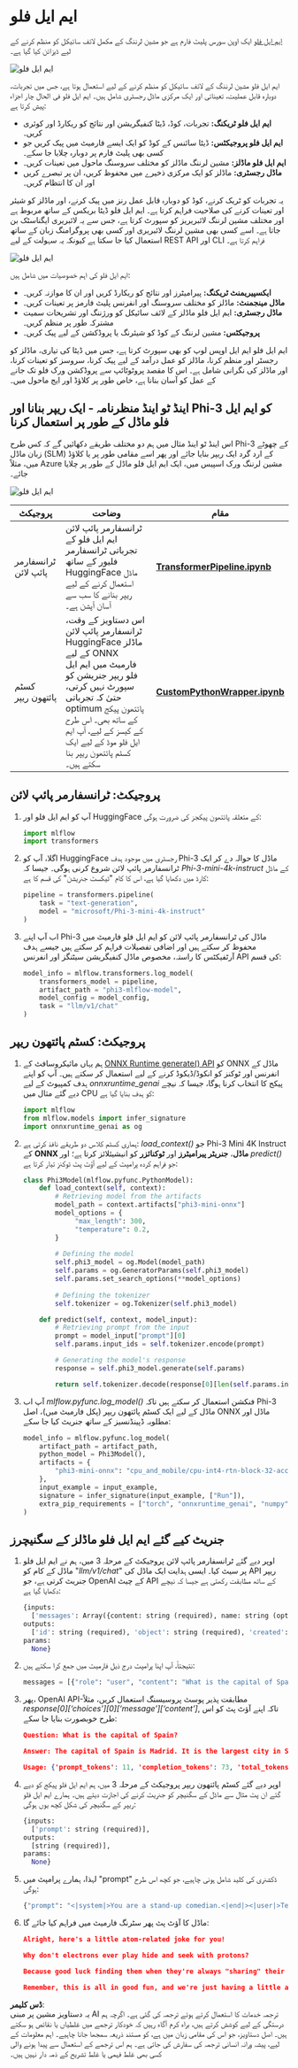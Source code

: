 # ایم ایل فلو

[ایم ایل فلو](https://mlflow.org/) ایک اوپن سورس پلیٹ فارم ہے جو مشین لرننگ کے مکمل لائف سائیکل کو منظم کرنے کے لیے ڈیزائن کیا گیا ہے۔

![ایم ایل فلو](../../../../../../translated_images/MlFlowmlops.e5d74ef39e988d267f5da3174105d728e556b25cee7d686689174acb1f07a11a.ur.png)

ایم ایل فلو مشین لرننگ کے لائف سائیکل کو منظم کرنے کے لیے استعمال ہوتا ہے، جس میں تجربات، دوبارہ قابل عملیت، تعیناتی اور ایک مرکزی ماڈل رجسٹری شامل ہیں۔ ایم ایل فلو فی الحال چار اجزاء پیش کرتا ہے:

- **ایم ایل فلو ٹریکنگ:** تجربات، کوڈ، ڈیٹا کنفیگریشن اور نتائج کو ریکارڈ اور کوئری کریں۔
- **ایم ایل فلو پروجیکٹس:** ڈیٹا سائنس کے کوڈ کو ایک ایسے فارمیٹ میں پیک کریں جو کسی بھی پلیٹ فارم پر دوبارہ چلایا جا سکے۔
- **ایم ایل فلو ماڈلز:** مشین لرننگ ماڈلز کو مختلف سروسنگ ماحول میں تعینات کریں۔
- **ماڈل رجسٹری:** ماڈلز کو ایک مرکزی ذخیرے میں محفوظ کریں، ان پر تبصرے کریں اور ان کا انتظام کریں۔

یہ تجربات کو ٹریک کرنے، کوڈ کو دوبارہ قابل عمل رنز میں پیک کرنے، اور ماڈلز کو شیئر اور تعینات کرنے کی صلاحیت فراہم کرتا ہے۔ ایم ایل فلو ڈیٹا بریکس کے ساتھ مربوط ہے اور مختلف مشین لرننگ لائبریریز کو سپورٹ کرتا ہے، جس سے یہ لائبریری ایگناسٹک بن جاتا ہے۔ اسے کسی بھی مشین لرننگ لائبریری اور کسی بھی پروگرامنگ زبان کے ساتھ استعمال کیا جا سکتا ہے کیونکہ یہ سہولت کے لیے REST API اور CLI فراہم کرتا ہے۔

![ایم ایل فلو](../../../../../../translated_images/MLflow2.74e3f1a430b83b5379854d81f4d2d125b6e5a0f35f46b57625761d1f0597bc53.ur.png)

ایم ایل فلو کی اہم خصوصیات میں شامل ہیں:

- **ایکسپیریمنٹ ٹریکنگ:** پیرامیٹرز اور نتائج کو ریکارڈ کریں اور ان کا موازنہ کریں۔
- **ماڈل مینجمنٹ:** ماڈلز کو مختلف سروسنگ اور انفرنس پلیٹ فارمز پر تعینات کریں۔
- **ماڈل رجسٹری:** ایم ایل فلو ماڈلز کے لائف سائیکل کو ورژننگ اور تشریحات سمیت مشترکہ طور پر منظم کریں۔
- **پروجیکٹس:** مشین لرننگ کے کوڈ کو شیئرنگ یا پروڈکشن کے لیے پیک کریں۔

ایم ایل فلو ایم ایل اوپس لوپ کو بھی سپورٹ کرتا ہے، جس میں ڈیٹا کی تیاری، ماڈلز کو رجسٹر اور منظم کرنا، ماڈلز کو عمل درآمد کے لیے پیک کرنا، سروسز کو تعینات کرنا، اور ماڈلز کی نگرانی شامل ہے۔ اس کا مقصد پروٹوٹائپ سے پروڈکشن ورک فلو تک جانے کے عمل کو آسان بنانا ہے، خاص طور پر کلاؤڈ اور ایج ماحول میں۔

## اینڈ ٹو اینڈ منظرنامہ - ایک ریپر بنانا اور Phi-3 کو ایم ایل فلو ماڈل کے طور پر استعمال کرنا

اس اینڈ ٹو اینڈ مثال میں ہم دو مختلف طریقے دکھائیں گے کہ کس طرح Phi-3 کے چھوٹے زبان ماڈل (SLM) کے ارد گرد ایک ریپر بنایا جائے اور پھر اسے مقامی طور پر یا کلاؤڈ میں، مثلاً Azure مشین لرننگ ورک اسپیس میں، ایک ایم ایل فلو ماڈل کے طور پر چلایا جائے۔

![ایم ایل فلو](../../../../../../translated_images/MlFlow1.03b29de8b4a8f3706a3e7b229c94a81ece6e3ba983c78592ed332f3ef6efcfe0.ur.png)

| پروجیکٹ | وضاحت | مقام |
| ------------ | ----------- | -------- |
| ٹرانسفارمر پائپ لائن | ٹرانسفارمر پائپ لائن ایم ایل فلو کے تجرباتی ٹرانسفارمر فلیور کے ساتھ HuggingFace ماڈل استعمال کرنے کے لیے ریپر بنانے کا سب سے آسان آپشن ہے۔ | [**TransformerPipeline.ipynb**](../../../../../../code/06.E2E/E2E_Phi-3-MLflow_TransformerPipeline.ipynb) |
| کسٹم پائتھون ریپر | اس دستاویز کے وقت، ٹرانسفارمر پائپ لائن HuggingFace ماڈلز کے لیے ONNX فارمیٹ میں ایم ایل فلو ریپر جنریشن کو سپورٹ نہیں کرتی، حتیٰ کہ تجرباتی optimum پائتھون پیکج کے ساتھ بھی۔ اس طرح کے کیسز کے لیے، آپ ایم ایل فلو موڈ کے لیے ایک کسٹم پائتھون ریپر بنا سکتے ہیں۔ | [**CustomPythonWrapper.ipynb**](../../../../../../code/06.E2E/E2E_Phi-3-MLflow_CustomPythonWrapper.ipynb) |

## پروجیکٹ: ٹرانسفارمر پائپ لائن

1. آپ کو ایم ایل فلو اور HuggingFace کے متعلقہ پائتھون پیکجز کی ضرورت ہوگی:

    ``` Python
    import mlflow
    import transformers
    ```

2. اگلا، آپ کو HuggingFace رجسٹری میں موجود ہدف Phi-3 ماڈل کا حوالہ دے کر ایک ٹرانسفارمر پائپ لائن شروع کرنی ہوگی۔ جیسا کہ _Phi-3-mini-4k-instruct_ کے ماڈل کارڈ میں دکھایا گیا ہے، اس کا کام "ٹیکسٹ جنریشن" کی قسم کا ہے:

    ``` Python
    pipeline = transformers.pipeline(
        task = "text-generation",
        model = "microsoft/Phi-3-mini-4k-instruct"
    )
    ```

3. اب آپ اپنے Phi-3 ماڈل کی ٹرانسفارمر پائپ لائن کو ایم ایل فلو فارمیٹ میں محفوظ کر سکتے ہیں اور اضافی تفصیلات فراہم کر سکتے ہیں جیسے ہدف آرٹفیکٹس کا راستہ، مخصوص ماڈل کنفیگریشن سیٹنگز اور انفرنس API کی قسم:

    ``` Python
    model_info = mlflow.transformers.log_model(
        transformers_model = pipeline,
        artifact_path = "phi3-mlflow-model",
        model_config = model_config,
        task = "llm/v1/chat"
    )
    ```

## پروجیکٹ: کسٹم پائتھون ریپر

1. ہم یہاں مائیکروسافٹ کے [ONNX Runtime generate() API](https://github.com/microsoft/onnxruntime-genai) کو ONNX ماڈل کے انفرنس اور ٹوکنز کو انکوڈ/ڈیکوڈ کرنے کے لیے استعمال کر سکتے ہیں۔ آپ کو اپنے ہدف کمپیوٹ کے لیے _onnxruntime_genai_ پیکج کا انتخاب کرنا ہوگا، جیسا کہ نیچے دیے گئے مثال میں CPU کو ہدف بنایا گیا ہے:

    ``` Python
    import mlflow
    from mlflow.models import infer_signature
    import onnxruntime_genai as og
    ```

1. ہماری کسٹم کلاس دو طریقے نافذ کرتی ہے: _load_context()_ جو Phi-3 Mini 4K Instruct کے **ONNX ماڈل**، **جنریٹر پیرامیٹرز** اور **ٹوکنائزر** کو انیشیئلائز کرتا ہے؛ اور _predict()_ جو فراہم کردہ پرامپٹ کے لیے آؤٹ پٹ ٹوکنز تیار کرتا ہے:

    ``` Python
    class Phi3Model(mlflow.pyfunc.PythonModel):
        def load_context(self, context):
            # Retrieving model from the artifacts
            model_path = context.artifacts["phi3-mini-onnx"]
            model_options = {
                 "max_length": 300,
                 "temperature": 0.2,         
            }
        
            # Defining the model
            self.phi3_model = og.Model(model_path)
            self.params = og.GeneratorParams(self.phi3_model)
            self.params.set_search_options(**model_options)
            
            # Defining the tokenizer
            self.tokenizer = og.Tokenizer(self.phi3_model)
    
        def predict(self, context, model_input):
            # Retrieving prompt from the input
            prompt = model_input["prompt"][0]
            self.params.input_ids = self.tokenizer.encode(prompt)
    
            # Generating the model's response
            response = self.phi3_model.generate(self.params)
    
            return self.tokenizer.decode(response[0][len(self.params.input_ids):])
    ```

1. آپ اب _mlflow.pyfunc.log_model()_ فنکشن استعمال کر سکتے ہیں تاکہ Phi-3 ماڈل کے لیے ایک کسٹم پائتھون ریپر (پکل فارمیٹ میں)، اصل ONNX ماڈل اور مطلوبہ ڈپینڈنسیز کے ساتھ جنریٹ کیا جا سکے:

    ``` Python
    model_info = mlflow.pyfunc.log_model(
        artifact_path = artifact_path,
        python_model = Phi3Model(),
        artifacts = {
            "phi3-mini-onnx": "cpu_and_mobile/cpu-int4-rtn-block-32-acc-level-4",
        },
        input_example = input_example,
        signature = infer_signature(input_example, ["Run"]),
        extra_pip_requirements = ["torch", "onnxruntime_genai", "numpy"],
    )
    ```

## جنریٹ کیے گئے ایم ایل فلو ماڈلز کے سگنیچرز

1. اوپر دیے گئے ٹرانسفارمر پائپ لائن پروجیکٹ کے مرحلہ 3 میں، ہم نے ایم ایل فلو ماڈل کے کام کو "_llm/v1/chat_" پر سیٹ کیا۔ ایسی ہدایت ایک ماڈل کی API ریپر جنریٹ کرتی ہے، جو OpenAI کے چیٹ API کے ساتھ مطابقت رکھتی ہے جیسا کہ نیچے دکھایا گیا ہے:

    ``` Python
    {inputs: 
      ['messages': Array({content: string (required), name: string (optional), role: string (required)}) (required), 'temperature': double (optional), 'max_tokens': long (optional), 'stop': Array(string) (optional), 'n': long (optional), 'stream': boolean (optional)],
    outputs: 
      ['id': string (required), 'object': string (required), 'created': long (required), 'model': string (required), 'choices': Array({finish_reason: string (required), index: long (required), message: {content: string (required), name: string (optional), role: string (required)} (required)}) (required), 'usage': {completion_tokens: long (required), prompt_tokens: long (required), total_tokens: long (required)} (required)],
    params: 
      None}
    ```

1. نتیجتاً، آپ اپنا پرامپٹ درج ذیل فارمیٹ میں جمع کرا سکتے ہیں:

    ``` Python
    messages = [{"role": "user", "content": "What is the capital of Spain?"}]
    ```

1. پھر، OpenAI API-مطابقت پذیر پوسٹ پروسیسنگ استعمال کریں، مثلاً _response[0][‘choices’][0][‘message’][‘content’]_, تاکہ اپنے آؤٹ پٹ کو اس طرح خوبصورت بنایا جا سکے:

    ``` JSON
    Question: What is the capital of Spain?
    
    Answer: The capital of Spain is Madrid. It is the largest city in Spain and serves as the political, economic, and cultural center of the country. Madrid is located in the center of the Iberian Peninsula and is known for its rich history, art, and architecture, including the Royal Palace, the Prado Museum, and the Plaza Mayor.
    
    Usage: {'prompt_tokens': 11, 'completion_tokens': 73, 'total_tokens': 84}
    ```

1. اوپر دیے گئے کسٹم پائتھون ریپر پروجیکٹ کے مرحلہ 3 میں، ہم ایم ایل فلو پیکج کو دیے گئے ان پٹ مثال سے ماڈل کے سگنیچر کو جنریٹ کرنے کی اجازت دیتے ہیں۔ ہمارے ایم ایل فلو ریپر کے سگنیچر کی شکل کچھ یوں ہوگی:

    ``` Python
    {inputs: 
      ['prompt': string (required)],
    outputs: 
      [string (required)],
    params: 
      None}
    ```

1. لہذا، ہمارے پرامپٹ میں "prompt" ڈکشنری کی کلید شامل ہونی چاہیے، جو کچھ اس طرح ہوگی:

    ``` Python
    {"prompt": "<|system|>You are a stand-up comedian.<|end|><|user|>Tell me a joke about atom<|end|><|assistant|>",}
    ```

1. ماڈل کا آؤٹ پٹ پھر سٹرنگ فارمیٹ میں فراہم کیا جائے گا:

    ``` JSON
    Alright, here's a little atom-related joke for you!
    
    Why don't electrons ever play hide and seek with protons?
    
    Because good luck finding them when they're always "sharing" their electrons!
    
    Remember, this is all in good fun, and we're just having a little atomic-level humor!
    ```

**ڈس کلیمر**:  
یہ دستاویز مشین پر مبنی AI ترجمہ خدمات کا استعمال کرتے ہوئے ترجمہ کی گئی ہے۔ اگرچہ ہم درستگی کے لیے کوشش کرتے ہیں، براہ کرم آگاہ رہیں کہ خودکار ترجمے میں غلطیاں یا نقائص ہو سکتے ہیں۔ اصل دستاویز، جو اس کی مقامی زبان میں ہے، کو مستند ذریعہ سمجھا جانا چاہیے۔ اہم معلومات کے لیے، پیشہ ورانہ انسانی ترجمہ کی سفارش کی جاتی ہے۔ ہم اس ترجمے کے استعمال سے پیدا ہونے والی کسی بھی غلط فہمی یا غلط تشریح کے ذمہ دار نہیں ہیں۔